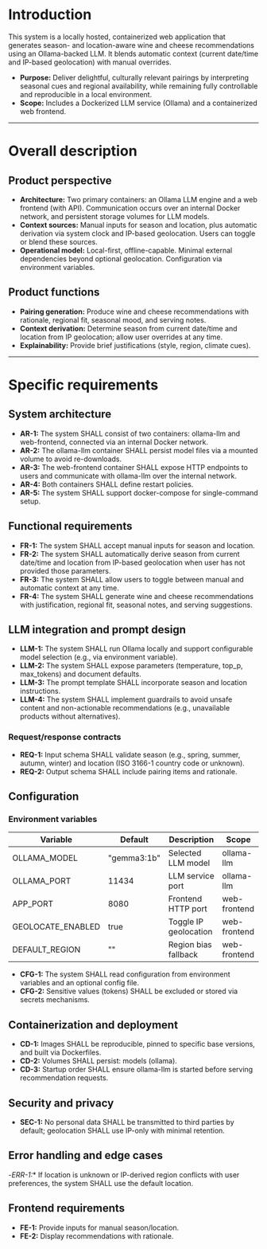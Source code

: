 # Introduction

This system is a locally hosted, containerized web application that generates season- and location-aware wine and cheese recommendations using an Ollama-backed LLM. It blends automatic context (current date/time and IP-based geolocation) with manual overrides.

- **Purpose:** Deliver delightful, culturally relevant pairings by interpreting seasonal cues and regional availability, while remaining fully controllable and reproducible in a local environment.
- **Scope:** Includes a Dockerized LLM service (Ollama) and a containerized web frontend.

---

# Overall description

## Product perspective

- **Architecture:** Two primary containers: an Ollama LLM engine and a web frontend (with API). Communication occurs over an internal Docker network, and persistent storage volumes for LLM models.
- **Context sources:** Manual inputs for season and location, plus automatic derivation via system clock and IP-based geolocation. Users can toggle or blend these sources.
- **Operational model:** Local-first, offline-capable. Minimal external dependencies beyond optional geolocation. Configuration via environment variables.

## Product functions

- **Pairing generation:** Produce wine and cheese recommendations with rationale, regional fit, seasonal mood, and serving notes.
- **Context derivation:** Determine season from current date/time and location from IP geolocation; allow user overrides at any time.
- **Explainability:** Provide brief justifications (style, region, climate cues).

---

# Specific requirements

## System architecture

- **AR-1:** The system SHALL consist of two containers: ollama-llm and web-frontend, connected via an internal Docker network.
- **AR-2:** The ollama-llm container SHALL persist model files via a mounted volume to avoid re-downloads.
- **AR-3:** The web-frontend container SHALL expose HTTP endpoints to users and communicate with ollama-llm over the internal network.
- **AR-4:** Both containers SHALL define restart policies.
- **AR-5:** The system SHALL support docker-compose for single-command setup.

## Functional requirements

- **FR-1:** The system SHALL accept manual inputs for season and location.
- **FR-2:** The system SHALL automatically derive season from current date/time and location from IP-based geolocation when user has not provided those parameters.
- **FR-3:** The system SHALL allow users to toggle between manual and automatic context at any time.
- **FR-4:** The system SHALL generate wine and cheese recommendations with justification, regional fit, seasonal notes, and serving suggestions.


## LLM integration and prompt design

- **LLM-1:** The system SHALL run Ollama locally and support configurable model selection (e.g., via environment variable).
- **LLM-2:** The system SHALL expose parameters (temperature, top_p, max_tokens) and document defaults.
- **LLM-3:** The prompt template SHALL incorporate season and location instructions.
- **LLM-4:** The system SHALL implement guardrails to avoid unsafe content and non-actionable recommendations (e.g., unavailable products without alternatives).

### Request/response contracts

- **REQ-1:** Input schema SHALL validate season (e.g., spring, summer, autumn, winter) and location (ISO 3166-1 country code or unknown).
- **REQ-2:** Output schema SHALL include pairing items and rationale.

## Configuration

### Environment variables

| Variable | Default | Description | Scope |
|---|---|---|---|
| OLLAMA_MODEL | "gemma3:1b" | Selected LLM model | ollama-llm |
| OLLAMA_PORT | 11434 | LLM service port | ollama-llm |
| APP_PORT | 8080 | Frontend HTTP port | web-frontend |
| GEOLOCATE_ENABLED | true | Toggle IP geolocation | web-frontend |
| DEFAULT_REGION | "" | Region bias fallback | web-frontend |

- **CFG-1:** The system SHALL read configuration from environment variables and an optional config file.
- **CFG-2:** Sensitive values (tokens) SHALL be excluded or stored via secrets mechanisms.

## Containerization and deployment

- **CD-1:** Images SHALL be reproducible, pinned to specific base versions, and built via Dockerfiles.
- **CD-2:** Volumes SHALL persist: models (ollama).
- **CD-3:** Startup order SHALL ensure ollama-llm is started before serving recommendation requests.

## Security and privacy

- **SEC-1:** No personal data SHALL be transmitted to third parties by default; geolocation SHALL use IP-only with minimal retention.


## Error handling and edge cases

-*ERR-1:** If location is unknown or IP-derived region conflicts with user preferences, the system SHALL use the default location.

## Frontend requirements

- **FE-1:** Provide inputs for manual season/location.
- **FE-2:** Display recommendations with rationale.

